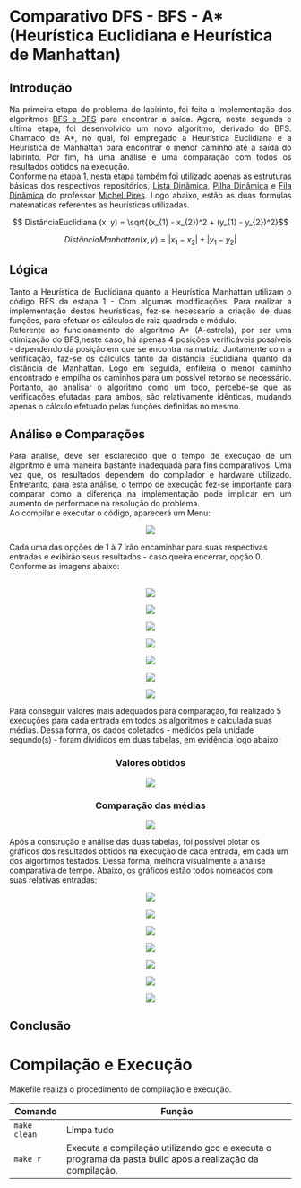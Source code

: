 # Comparativo DFS - BFS - A* (Heurística Euclidiana e  Heurística de Manhattan)
## Introdução
<p align = "justify"> 
  Na primeira etapa do problema do labirinto, foi feita a implementação dos algoritmos <a href = "https://github.com/Nerd100oculoS/labirinto-BFS-DFS-etapa1"> BFS e DFS</a> para encontrar a saída. Agora, nesta segunda e ultima etapa, foi desenvolvido um novo algoritmo, derivado do BFS. Chamado de A*, no qual, foi empregado a Heurística Euclidiana e a Heurística de Manhattan para encontrar o menor caminho até a saída do labirinto. Por fim, há uma análise e uma comparação com todos os resultados obtidos na execução.<br> Conforme na etapa 1, nesta etapa também foi utilizado apenas as estruturas básicas dos respectivos repositórios, <a href = "https://github.com/mpiress/dynamic_list">Lista Dinâmica</a>, <a href = "https://github.com/mpiress/dynamic_stack">Pilha Dinâmica</a> e <a href = "https://github.com/mpiress/dynamic_queue">Fila Dinâmica</a> do professor <a href ="https://github.com/mpiress">Michel Pires</a>. Logo abaixo, estão as duas formúlas matematicas referentes as heurísticas utilizadas.<br>
</p>

$$ DistânciaEuclidiana (x, y) = \sqrt{(x_{1} - x_{2})^2 + (y_{1} - y_{2})^2}$$

$$ DistânciaManhattan (x, y) = |x_{1} - x_{2}| + |y_{1} - y_{2}|$$

## Lógica

<p align = "justify">
Tanto a Heurística de Euclidiana quanto a Heurística Manhattan utilizam o código BFS da estapa 1 - Com algumas modificações. Para realizar a implementação destas heurísticas, fez-se necessario a criação de duas funções, para efetuar os cálculos de raiz quadrada e módulo.<br> Referente ao funcionamento do algoritmo A* (A-estrela), por ser uma otimização do BFS,neste caso, há apenas 4 posições verificáveis possíveis - dependendo da posição em que se encontra na matriz. Juntamente com a verificação, faz-se os cálculos tanto da distância Euclidiana quanto da distância de Manhattan. Logo em seguida, enfileira o menor caminho encontrado e empilha os caminhos para um possível retorno se necessário. Portanto, ao analisar o algoritmo como um todo, percebe-se que as verificações efutadas para ambos, são relativamente idênticas, mudando apenas o cálculo efetuado pelas funções definidas no mesmo.
</p>

## Análise e Comparações

<p align = "justify"> 
 Para análise, deve ser esclarecido que o tempo de execução de um algoritmo é uma maneira bastante inadequada para fins comparativos. Uma vez que, os resultados dependem do compilador e hardware utilizado. Entretanto, para esta análise, o tempo de execução fez-se importante para comparar como a 
diferença na implementação pode implicar em um aumento de performace na resolução do problema.<br>
  Ao compilar e executar o código, aparecerá um Menu: <br> 
 <p align = "center">
   <img src = "imgs/menu.png")></img>
</p>
  Cada uma das opções de 1 à 7 irão encaminhar para suas respectivas entradas e exibirão seus resultados - caso queira encerrar, opção 0. Conforme as imagens abaixo:<br><br>
  
  <p align = "center">
   <img src = "imgs/opcao1.PNG")></img>
</p>

 <p align = "center">
   <img src = "imgs/opcao2.PNG")></img>
</p>

<p align = "center">
   <img src = "imgs/opcao3.PNG")></img>
</p>

<p align = "center">
   <img src = "imgs/opcao4.PNG")></img>
</p>

<p align = "center">
   <img src = "imgs/opcao5.PNG")></img>
</p>

<p align = "center">
   <img src = "imgs/opcao6.PNG")></img>
</p>

<p align = "center">
   <img src = "imgs/opcao7.PNG")></img>
</p>

Para conseguir valores mais adequados para comparação, foi realizado 5 execuções para cada entrada em todos os algoritmos e calculada suas médias. Dessa forma, os dados coletados - medidos pela unidade segundo(s) - foram divididos em duas tabelas, em evidência logo abaixo:
<h3 align = "center">Valores obtidos</h3>
<p align = "center">
   <img src = "imgs/media_tempos.PNG")></img>
</p>

<h3 align = "center">Comparação das médias</h3>
<p align = "center">
   <img src = "imgs/Media_Tempo_Comparativo.PNG")></img>
</p>

Após a construção e análise das duas tabelas, foi possível plotar os gráficos dos resultados obtidos na execução de cada entrada, em cada um dos algortimos testados. Dessa forma, melhora visualmente a análise comparativa de tempo. Abaixo, os gráficos estão todos nomeados com suas relativas entradas: <br>

 <p align = "center">
   <img src = "imgs/grafico_entrada1.png")></img>
</p>

 <p align = "center">
   <img src = "imgs/grafico_entrada2.png")></img>
</p>

<p align = "center">
   <img src = "imgs/grafico_entrada3.png")></img>
</p>

<p align = "center">
   <img src = "imgs/grafico_entrada4.png")></img>
</p>

<p align = "center">
   <img src = "imgs/grafico_entrada5.png")></img>
</p>

<p align = "center">
   <img src = "imgs/grafico_entrada6.png")></img>
</p>

<p align = "center">
   <img src = "imgs/grafico_entrada7.png")></img>
</p>

</p>

## Conclusão

# Compilação e Execução

Makefile realiza o procedimento de compilação e execução.

|Comando| Função|
|-----|----|
|`make clean`|Limpa tudo|
|`make r`|Executa a compilação utilizando gcc e executa o programa da pasta build após a realização da compilação.|

